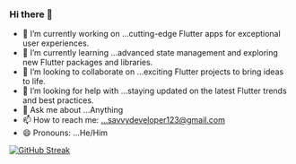 ### Hi there 👋


- 🔭 I’m currently working on ...cutting-edge Flutter apps for exceptional user experiences.
- 🌱 I’m currently learning ...advanced state management and exploring new Flutter packages and libraries.
- 👯 I’m looking to collaborate on ...exciting Flutter projects to bring ideas to life.
- 🤔 I’m looking for help with ...staying updated on the latest Flutter trends and best practices.
- 💬 Ask me about ...Anything
- 📫 How to reach me: ...savvydeveloper123@gmail.com
- 😄 Pronouns: ...He/Him

[![GitHub Streak](https://streak-stats.demolab.com?user=satyaroutray1&theme=solarized-dark&type=png&stroke=EB5454)](https://git.io/streak-stats)


